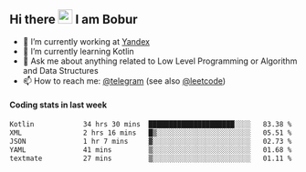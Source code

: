 ## Hi there <img src="https://media.giphy.com/media/hvRJCLFzcasrR4ia7z/giphy.gif" width="25px" height="25px"> I am Bobur

- 💼 I’m currently working at [Yandex](https://yandex.ru/)
- 🌱 I’m currently learning Kotlin
- 💬 Ask me about anything related to Low Level Programming or Algorithm and Data Structures
- 📫 How to reach me: [@telegram](https://t.me/octoant) (see also [@leetcode](https://leetcode.com/octoant/))    

#### Coding stats in last week

<!--START_SECTION:waka-->

```txt
Kotlin            34 hrs 30 mins  █████████████████████░░░░   83.38 %
XML               2 hrs 16 mins   █▒░░░░░░░░░░░░░░░░░░░░░░░   05.51 %
JSON              1 hr 7 mins     ▓░░░░░░░░░░░░░░░░░░░░░░░░   02.73 %
YAML              41 mins         ▒░░░░░░░░░░░░░░░░░░░░░░░░   01.68 %
textmate          27 mins         ▒░░░░░░░░░░░░░░░░░░░░░░░░   01.11 %
```

<!--END_SECTION:waka-->
